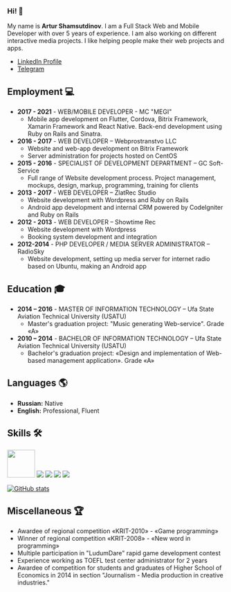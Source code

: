 ### Hi! 👋

My name is **Artur Shamsutdinov**. 
I am a Full Stack Web and Mobile Developer with over 5 years of experience. I am also working on different interactive media projects. I like helping people make their web projects and apps.

- [LinkedIn Profile](http://linkedin.com/in/rocketstorm)
- [Telegram](https://telegram.me/roketpik)

## Employment 💻

- **2017 - 2021** - WEB/MOBILE DEVELOPER - MC "MEGI"
    - Mobile app development on Flutter, Cordova, Bitrix Framework, Xamarin Framework and React Native. Back-end development using Ruby on Rails and Sinatra.
- **2016 - 2017** - WEB DEVELOPER – Webprostranstvo LLC
    - Website and web-app development on Bitrix Framework
    - Server administration for projects hosted on CentOS
- **2015 - 2016** - SPECIALIST OF DEVELOPMENT DEPARTMENT – GC Soft-Service
    - Full range of Website development process. Project management, mockups, design, markup, programming, training for clients
- **2013 - 2017** - WEB DEVELOPER – ZlatRec Studio
    - Website development with Wordpress and Ruby on Rails
    - Android app development and internal CRM powered by CodeIgniter and Ruby on Rails
- **2012 - 2013** - WEB DEVELOPER – Showtime Rec
    - Website development with Wordpress
    - Booking system development and integration
- **2012-2014** - PHP DEVELOPER / MEDIA SERVER ADMINISTRATOR – RadioSky
    - Website development, setting up media server for internet radio based on Ubuntu, making an Android app
    
## Education 🎓

- **2014 – 2016** - MASTER OF INFORMATION TECHNOLOGY – Ufa State Aviation Technical University (USATU)
    - Master's graduation project: "Music generating Web-service". Grade «A»
- **2010 – 2014** - BACHELOR OF INFORMATION TECHNOLOGY – Ufa State Aviation Technical University (USATU)
    - Bachelor's graduation project: «Design and implementation of Web-based management application». Grade «A»
    
## Languages 🌎

- **Russian:** Native
- **English:** Professional, Fluent

## Skills 🛠️
<img src="https://upload.wikimedia.org/wikipedia/commons/7/7e/Dart-logo.png" height="64"/> <img src="https://icongr.am/devicon/android-original.svg?size=64&color=currentColor"/> <img src="https://icongr.am/devicon/apple-original.svg?size=64&color=000000"/> <img src="https://icongr.am/devicon/ruby-original.svg?size=64&color=000000"/> <img src="https://icongr.am/devicon/swift-original.svg?size=64&color=currentColor"/>

[![GitHub stats](https://github-readme-stats.vercel.app/api?username=roketstorm&show_icons=true)](https://github.com/anuraghazra/github-readme-stats)

## Miscellaneous 🏆

- Awardee of regional competition «KRIT-2010» - «Game programming»
- Winner of regional competition «KRIT-2008» - «New word in programming»
- Multiple participation in "LudumDare" rapid game development contest
- Experience working as TOEFL test center administrator for 2 years
- Awardee of competition for students and graduates of Higher School of Economics in 2014 in section "Journalism - Media production in creative industries."
